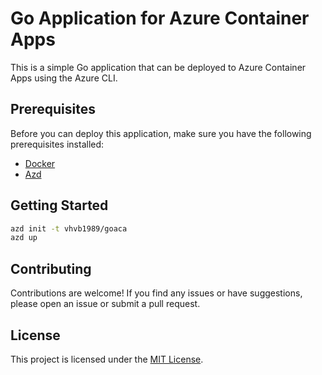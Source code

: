 # Go Application for Azure Container Apps

This is a simple Go application that can be deployed to Azure Container Apps using the Azure CLI.

## Prerequisites

Before you can deploy this application, make sure you have the following prerequisites installed:

- [Docker](https://www.docker.com/get-started)
- [Azd](https://aka.ms/azd)


## Getting Started

```bash
azd init -t vhvb1989/goaca
azd up
```

## Contributing

Contributions are welcome! If you find any issues or have suggestions, please open an issue or submit a pull request.

## License

This project is licensed under the [MIT License](LICENSE).
